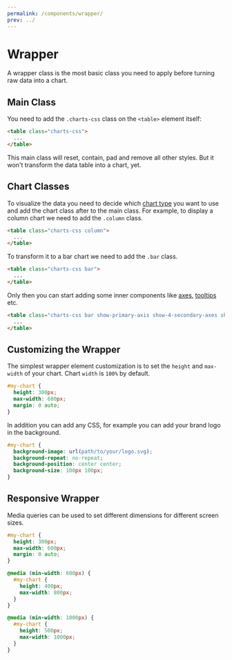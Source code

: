 ```yaml
---
permalink: /components/wrapper/
prev: ../
---
```


# Wrapper

A wrapper class is the most basic class you need to apply before turning raw data into a chart.

## Main Class

You need to add the `.charts-css` class on the `<table>` element itself:

```html
<table class="charts-css">
  ...
</table>
```

This main class will reset, contain, pad and remove all other styles. But it won't transform the data table into a chart, yet.

## Chart Classes

To visualize the data you need to decide which [chart type](/charts/) you want to use and add the chart class after to the main class. For example, to display a column chart we need to add the `.column` class.

```html
<table class="charts-css column">
  ...
</table>
```

To transform it to a bar chart we need to add the `.bar` class.

```html
<table class="charts-css bar">
  ...
</table>
```

Only then you can start adding some inner components like [axes](/charts/axes), [tooltips](/charts/tooltip) etc.

```html
<table class="charts-css bar show-primary-axis show-4-secondary-axes show-data-axes">
  ...
</table>
```

## Customizing the Wrapper

The simplest wrapper element customization is to set the `height` and `max-width` of your chart. Chart `width` is `100%` by default.

```css
#my-chart {
  height: 300px;
  max-width: 600px;
  margin: 0 auto;
}
```

In addition you can add any CSS, for example you can add your brand logo in the background.

```css
#my-chart {
  background-image: url(path/to/your/logo.svg);
  background-repeat: no-repeat;
  background-position: center center;
  background-size: 100px 100px;
}
```

## Responsive Wrapper

Media queries can be used to set different dimensions for different screen sizes.

```css
#my-chart {
  height: 300px;
  max-width: 600px;
  margin: 0 auto;
}

@media (min-width: 600px) {
  #my-chart {
    height: 400px;
    max-width: 800px;
  }
}

@media (min-width: 1000px) {
  #my-chart {
    height: 500px;
    max-width: 1000px;
  }
}
```
